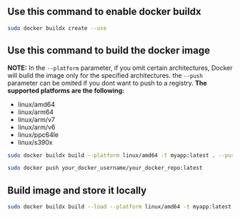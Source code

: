 ## Use this command to enable docker buildx
```bash
sudo docker buildx create --use
```

## Use this command to build the docker image
**NOTE:** In the `--platform` parameter, if you omit certain architectures, Docker will build the image only for the specified architectures. the `--push` parameter can be omited if you dont want to push to a registry.
**The supported platforms are the following:**
- linux/amd64
- linux/arm64
- linux/arm/v7
- linux/arm/v6
- linux/ppc64le
- linux/s390x
```bash
sudo docker buildx build --platform linux/amd64 -t myapp:latest . --push
```

```bash
sudo docker push your_docker_username/your_docker_repo:latest
```

## Build image and store it locally
```bash
sudo docker buildx build --load --platform linux/amd64 -t myapp:latest .
```
